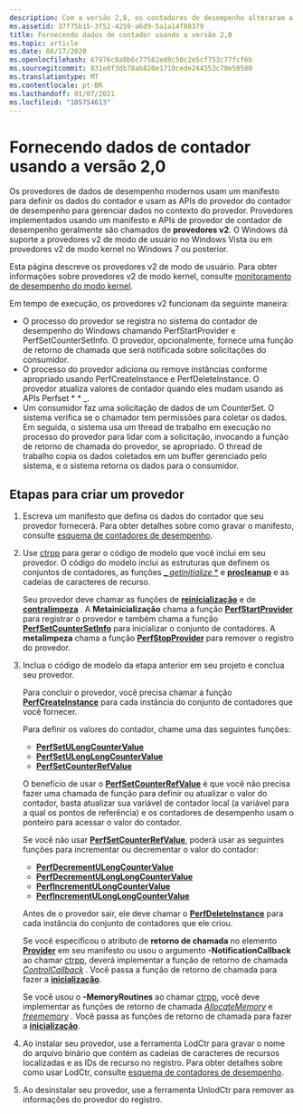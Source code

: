 ```yaml
---
description: Com a versão 2,0, os contadores de desempenho alteraram a arquitetura para simplificar o processo de fornecimento de dados do contador aos consumidores.
ms.assetid: 37f75b15-3f52-4259-a6d9-5a1a14f88379
title: Fornecendo dados de contador usando a versão 2,0
ms.topic: article
ms.date: 08/17/2020
ms.openlocfilehash: 67976c8a0b6c77582ed8c50c2e5cf753c77fcf6b
ms.sourcegitcommit: 831e8f3db78ab820e1710cede244553c70e50500
ms.translationtype: MT
ms.contentlocale: pt-BR
ms.lasthandoff: 01/07/2021
ms.locfileid: "105754613"
---
```

# <a name="providing-counter-data-using-version-20"></a>Fornecendo dados de contador usando a versão 2,0

Os provedores de dados de desempenho modernos usam um manifesto para definir os dados do contador e usam as APIs do provedor do contador de desempenho para gerenciar dados no contexto do provedor. Provedores implementados usando um manifesto e APIs de provedor de contador de desempenho geralmente são chamados de **provedores v2**. O Windows dá suporte a provedores v2 de modo de usuário no Windows Vista ou em provedores v2 de modo kernel no Windows 7 ou posterior.

Esta página descreve os provedores v2 de modo de usuário. Para obter informações sobre provedores v2 de modo kernel, consulte [monitoramento de desempenho do modo kernel](/windows-hardware/drivers/devtest/kernel-mode-performance-monitoring).

Em tempo de execução, os provedores v2 funcionam da seguinte maneira:

- O processo do provedor se registra no sistema do contador de desempenho do Windows chamando PerfStartProvider e PerfSetCounterSetInfo. O provedor, opcionalmente, fornece uma função de retorno de chamada que será notificada sobre solicitações do consumidor.
- O processo do provedor adiciona ou remove instâncias conforme apropriado usando PerfCreateInstance e PerfDeleteInstance. O provedor atualiza valores de contador quando eles mudam usando as APIs Perfset * * _.
- Um consumidor faz uma solicitação de dados de um CounterSet. O sistema verifica se o chamador tem permissões para coletar os dados. Em seguida, o sistema usa um thread de trabalho em execução no processo do provedor para lidar com a solicitação, invocando a função de retorno de chamada do provedor, se apropriado. O thread de trabalho copia os dados coletados em um buffer gerenciado pelo sistema, e o sistema retorna os dados para o consumidor.

## <a name="steps-to-creating-a-provider"></a>Etapas para criar um provedor

1. Escreva um manifesto que defina os dados do contador que seu provedor fornecerá. Para obter detalhes sobre como gravar o manifesto, consulte [esquema de contadores de desempenho](performance-counters-schema.md).
2. Use [ctrpp](ctrpp.md) para gerar o código de modelo que você inclui em seu provedor. O código do modelo inclui as estruturas que definem os conjuntos de contadores, as funções [_ *getinitialize* *](counterinitialize.md) e [**procleanup**](countercleanup.md) e as cadeias de caracteres de recurso.

   Seu provedor deve chamar as funções de [**reinicialização**](counterinitialize.md) e de [**contralimpeza**](countercleanup.md) . A **Metainicialização** chama a função [**PerfStartProvider**](/windows/desktop/api/Perflib/nf-perflib-perfstartprovider) para registrar o provedor e também chama a função [**PerfSetCounterSetInfo**](/windows/desktop/api/Perflib/nf-perflib-perfsetcountersetinfo) para inicializar o conjunto de contadores. A **metalimpeza** chama a função [**PerfStopProvider**](/windows/desktop/api/Perflib/nf-perflib-perfstopprovider) para remover o registro do provedor.

3. Inclua o código de modelo da etapa anterior em seu projeto e conclua seu provedor.

   Para concluir o provedor, você precisa chamar a função [**PerfCreateInstance**](/windows/desktop/api/Perflib/nf-perflib-perfcreateinstance) para cada instância do conjunto de contadores que você fornecer.

   Para definir os valores do contador, chame uma das seguintes funções:

   - [**PerfSetULongCounterValue**](/windows/desktop/api/Perflib/nf-perflib-perfsetulongcountervalue)
   - [**PerfSetULongLongCounterValue**](/windows/desktop/api/Perflib/nf-perflib-perfsetulonglongcountervalue)
   - [**PerfSetCounterRefValue**](/windows/desktop/api/Perflib/nf-perflib-perfsetcounterrefvalue)

   O benefício de usar o [**PerfSetCounterRefValue**](/windows/desktop/api/Perflib/nf-perflib-perfsetcounterrefvalue) é que você não precisa fazer uma chamada de função para definir ou atualizar o valor do contador, basta atualizar sua variável de contador local (a variável para a qual os pontos de referência) e os contadores de desempenho usam o ponteiro para acessar o valor do contador.

   Se você não usar [**PerfSetCounterRefValue**](/windows/desktop/api/Perflib/nf-perflib-perfsetcounterrefvalue), poderá usar as seguintes funções para incrementar ou decrementar o valor do contador:

   - [**PerfDecrementULongCounterValue**](/windows/desktop/api/Perflib/nf-perflib-perfdecrementulongcountervalue)
   - [**PerfDecrementULongLongCounterValue**](/windows/desktop/api/Perflib/nf-perflib-perfdecrementulonglongcountervalue)
   - [**PerfIncrementULongCounterValue**](/windows/desktop/api/Perflib/nf-perflib-perfincrementulongcountervalue)
   - [**PerfIncrementULongLongCounterValue**](/windows/desktop/api/Perflib/nf-perflib-perfincrementulonglongcountervalue)

   Antes de o provedor sair, ele deve chamar o [**PerfDeleteInstance**](/windows/desktop/api/Perflib/nf-perflib-perfdeleteinstance) para cada instância do conjunto de contadores que ele criou.

   Se você especificou o atributo de **retorno de chamada** no elemento [**Provider**](/windows/desktop/PerfCtrs/performance-counters-provider--counters--element) em seu manifesto ou usou o argumento **-NotificationCallback** ao chamar [ctrpp](ctrpp.md), deverá implementar a função de retorno de chamada [*ControlCallback*](/windows/desktop/api/Perflib/nc-perflib-perflibrequest) . Você passa a função de retorno de chamada para fazer a [**inicialização**](counterinitialize.md).

   Se você usou o **-MemoryRoutines** ao chamar [ctrpp](ctrpp.md), você deve implementar as funções de retorno de chamada [*AllocateMemory*](/windows/desktop/api/Perflib/nc-perflib-perf_mem_alloc) e [*freememory*](/windows/desktop/api/Perflib/nc-perflib-perf_mem_free) . Você passa as funções de retorno de chamada para fazer a [**inicialização**](counterinitialize.md).

4. Ao instalar seu provedor, use a ferramenta LodCtr para gravar o nome do arquivo binário que contém as cadeias de caracteres de recursos localizadas e as IDs de recurso no registro. Para obter detalhes sobre como usar LodCtr, consulte [esquema de contadores de desempenho](performance-counters-schema.md).

5. Ao desinstalar seu provedor, use a ferramenta UnlodCtr para remover as informações do provedor do registro.
